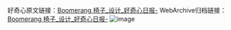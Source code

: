 好奇心原文链接：[Boomerang 椅子_设计_好奇心日报-](https://www.qdaily.com/articles/8436.html)
WebArchive归档链接：[Boomerang 椅子_设计_好奇心日报-](http://web.archive.org/web/20190623152822/https://www.qdaily.com/articles/8436.html)
![image](http://ww3.sinaimg.cn/large/007d5XDply1g3vd4wh9xwj30u03cwqc2)
